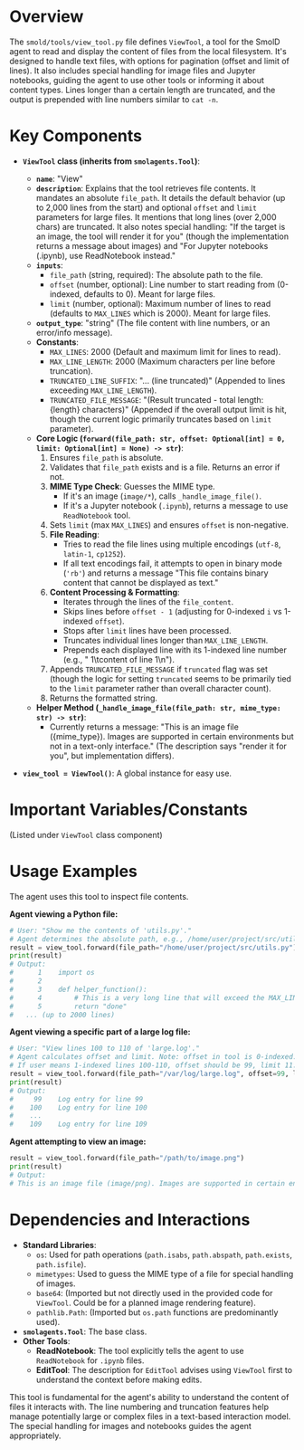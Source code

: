 # Overview

The `smold/tools/view_tool.py` file defines `ViewTool`, a tool for the SmolD agent to read and display the content of files from the local filesystem. It's designed to handle text files, with options for pagination (offset and limit of lines). It also includes special handling for image files and Jupyter notebooks, guiding the agent to use other tools or informing it about content types. Lines longer than a certain length are truncated, and the output is prepended with line numbers similar to `cat -n`.

# Key Components

-   **`ViewTool` class (inherits from `smolagents.Tool`)**:
    *   **`name`**: "View"
    *   **`description`**: Explains that the tool retrieves file contents. It mandates an absolute `file_path`. It details the default behavior (up to 2,000 lines from the start) and optional `offset` and `limit` parameters for large files. It mentions that long lines (over 2,000 chars) are truncated. It also notes special handling: "If the target is an image, the tool will render it for you" (though the implementation returns a message about images) and "For Jupyter notebooks (.ipynb), use ReadNotebook instead."
    *   **`inputs`**:
        *   `file_path` (string, required): The absolute path to the file.
        *   `offset` (number, optional): Line number to start reading from (0-indexed, defaults to 0). Meant for large files.
        *   `limit` (number, optional): Maximum number of lines to read (defaults to `MAX_LINES` which is 2000). Meant for large files.
    *   **`output_type`**: "string" (The file content with line numbers, or an error/info message).
    *   **Constants**:
        *   `MAX_LINES`: 2000 (Default and maximum limit for lines to read).
        *   `MAX_LINE_LENGTH`: 2000 (Maximum characters per line before truncation).
        *   `TRUNCATED_LINE_SUFFIX`: "... (line truncated)" (Appended to lines exceeding `MAX_LINE_LENGTH`).
        *   `TRUNCATED_FILE_MESSAGE`: "(Result truncated - total length: {length} characters)" (Appended if the overall output limit is hit, though the current logic primarily truncates based on `limit` parameter).
    *   **Core Logic (`forward(file_path: str, offset: Optional[int] = 0, limit: Optional[int] = None) -> str`)**:
        1.  Ensures `file_path` is absolute.
        2.  Validates that `file_path` exists and is a file. Returns an error if not.
        3.  **MIME Type Check**: Guesses the MIME type.
            *   If it's an image (`image/*`), calls `_handle_image_file()`.
            *   If it's a Jupyter notebook (`.ipynb`), returns a message to use `ReadNotebook` tool.
        4.  Sets `limit` (max `MAX_LINES`) and ensures `offset` is non-negative.
        5.  **File Reading**:
            *   Tries to read the file lines using multiple encodings (`utf-8`, `latin-1`, `cp1252`).
            *   If all text encodings fail, it attempts to open in binary mode (`'rb'`) and returns a message "This file contains binary content that cannot be displayed as text."
        6.  **Content Processing & Formatting**:
            *   Iterates through the lines of the `file_content`.
            *   Skips lines before `offset - 1` (adjusting for 0-indexed `i` vs 1-indexed `offset`).
            *   Stops after `limit` lines have been processed.
            *   Truncates individual lines longer than `MAX_LINE_LENGTH`.
            *   Prepends each displayed line with its 1-indexed line number (e.g., "   1\tcontent of line 1\n").
        7.  Appends `TRUNCATED_FILE_MESSAGE` if `truncated` flag was set (though the logic for setting `truncated` seems to be primarily tied to the `limit` parameter rather than overall character count).
        8.  Returns the formatted string.
    *   **Helper Method (`_handle_image_file(file_path: str, mime_type: str) -> str`)**:
        *   Currently returns a message: "This is an image file ({mime_type}). Images are supported in certain environments but not in a text-only interface." (The description says "render it for you", but implementation differs).

-   **`view_tool = ViewTool()`**: A global instance for easy use.

# Important Variables/Constants

(Listed under `ViewTool` class component)

# Usage Examples

The agent uses this tool to inspect file contents.

**Agent viewing a Python file:**

```python
# User: "Show me the contents of 'utils.py'."
# Agent determines the absolute path, e.g., /home/user/project/src/utils.py
result = view_tool.forward(file_path="/home/user/project/src/utils.py")
print(result)
# Output:
#      1	import os
#      2
#      3	def helper_function():
#      4	    # This is a very long line that will exceed the MAX_LINE_LENGTH and will therefore be truncated at the end... (line truncated)
#      5	    return "done"
#   ... (up to 2000 lines)
```

**Agent viewing a specific part of a large log file:**

```python
# User: "View lines 100 to 110 of 'large.log'."
# Agent calculates offset and limit. Note: offset in tool is 0-indexed.
# If user means 1-indexed lines 100-110, offset should be 99, limit 11.
result = view_tool.forward(file_path="/var/log/large.log", offset=99, limit=11)
print(result)
# Output:
#     99	Log entry for line 99
#    100	Log entry for line 100
#    ...
#    109	Log entry for line 109
```

**Agent attempting to view an image:**
```python
result = view_tool.forward(file_path="/path/to/image.png")
print(result)
# Output:
# This is an image file (image/png). Images are supported in certain environments but not in a text-only interface.
```

# Dependencies and Interactions

-   **Standard Libraries**:
    *   `os`: Used for path operations (`path.isabs`, `path.abspath`, `path.exists`, `path.isfile`).
    *   `mimetypes`: Used to guess the MIME type of a file for special handling of images.
    *   `base64`: (Imported but not directly used in the provided code for `ViewTool`. Could be for a planned image rendering feature).
    *   `pathlib.Path`: (Imported but `os.path` functions are predominantly used).
-   **`smolagents.Tool`**: The base class.
-   **Other Tools**:
    *   **ReadNotebook**: The tool explicitly tells the agent to use `ReadNotebook` for `.ipynb` files.
    *   **EditTool**: The description for `EditTool` advises using `ViewTool` first to understand the context before making edits.

This tool is fundamental for the agent's ability to understand the content of files it interacts with. The line numbering and truncation features help manage potentially large or complex files in a text-based interaction model. The special handling for images and notebooks guides the agent appropriately.

